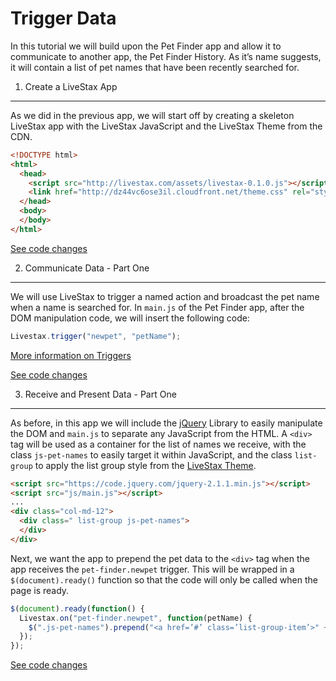 Trigger Data
===

In this tutorial we will build upon the Pet Finder app and allow it to communicate
to another app, the Pet Finder History. As it’s name suggests, it will contain a
list of pet names that have been recently searched for.

1. Create a LiveStax App
---

As we did in the previous app, we will start off by creating a skeleton LiveStax
app with the LiveStax JavaScript and the LiveStax Theme from the CDN.

```html
<!DOCTYPE html>
<html>
  <head>
    <script src="http://livestax.com/assets/livestax-0.1.0.js"></script>
    <link href="http://dz44vc6ose3il.cloudfront.net/theme.css" rel="stylesheet" type="text/css" media="all">
  </head>
  <body>
  </body>
</html>
```

[See code changes](https://github.com/livestax/tutorial-pet-finder-history/commit/372e570736044976fc041389e5e3c8df4c01e2f5)

2. Communicate Data - Part One
---

We will use LiveStax to trigger a named action and broadcast the pet name when
a name is searched for. In `main.js` of the Pet Finder app, after the DOM
manipulation code, we will insert the following code:

```javascript
Livestax.trigger("newpet", "petName");
```

[More information on Triggers](https://github.com/livestax/docs#trigger)

[See code changes](https://github.com/livestax/tutorial-pet-finder/commit/136046591087b3312cded431e46fe6e3289a7cfe)

3. Receive and Present Data - Part One
---

As before, in this app we will include the [jQuery](http://www.jquery.com) Library to easily manipulate
the DOM and `main.js` to separate any JavaScript from the HTML. A `<div>` tag
will be used as a container for the list of names we receive, with the
class `js-pet-names` to easily target it within JavaScript, and the class
`list-group` to apply the list group style from the
[LiveStax Theme](http://livestax.github.io/theme).

```html
<script src="https://code.jquery.com/jquery-2.1.1.min.js"></script>
<script src="js/main.js"></script>
...
<div class="col-md-12">
  <div class=" list-group js-pet-names">
  </div>
</div>
```

Next, we want the app to prepend the pet data to the `<div>` tag when the app
receives the `pet-finder.newpet` trigger. This will be wrapped in a
`$(document).ready()` function so that the code will only be called when the
page is ready.

```javascript
$(document).ready(function() {
  Livestax.on("pet-finder.newpet", function(petName) {
    $(".js-pet-names").prepend("<a href=’#’ class=’list-group-item’>" + petName + "</a>");
  });
});
```

[See code changes](https://github.com/livestax/tutorial-pet-finder-history/commit/4c1b19d305ac92027d4a48c5fd1379f87162adef)
